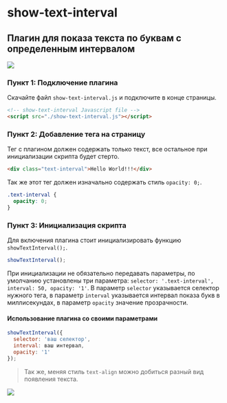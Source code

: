 # show-text-interval

## Плагин для показа текста по буквам с определенным интервалом 

![](https://sergey2342.github.io/show-text-interval/gif/hello.gif)

### Пункт 1: Подключение плагина

Скачайте файл `show-text-interval.js` и подключите в конце страницы.

```html
<!-- show-text-interval Javascript file -->
<script src="./show-text-interval.js"></script>
```

### Пункт 2: Добавление тега на страницу

Тег с плагином должен содержать только текст, все остальное при инициализации скрипта будет стерто.

```html
<div class="text-interval">Hello World!!!</div>
```

Так же этот тег должен изначально содержать стиль `opacity: 0;`.

```css
.text-interval {
  opacity: 0;
}
```

### Пункт 3: Инициализация скрипта

Для включения плагина стоит инициализировать функцию `showTextInterval();`.

```javascript
showTextInterval();
```

При инициализации не обязательно передавать параметры, по умолчанию установлены три параметра: `selector: '.text-interval', interval: 50, opacity: '1'`.
В параметр `selector` указывается селектор нужного тега, в параметр `interval` указывается интервал показа букв в миллисекундах, в параметр `opacity` значение прозрачности.

#### Использование плагина со своими параметрами

```javascript
showTextInterval({
  selector: 'ваш селектор',
  interval: ваш интервал,
  opacity: '1'
});
```


> Так же, меняя стиль `text-align` можно добиться разный вид появления текста.

![](https://sergey2342.github.io/show-text-interval/gif/hello-center.gif)
